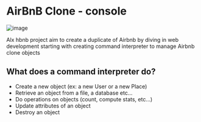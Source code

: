 # AirBnB Clone - console
![image](https://github.com/muhameds2/AirBnB_clone/assets/136065979/acdece47-049e-4484-a034-81db29fae689)


Alx hbnb project aim to create a duplicate of Airbnb by diving in web development starting with creating command interpreter to manage Airbnb clone objects

## What does a command interpreter do?
- Create a new object (ex: a new User or a new Place)
- Retrieve an object from a file, a database etc…
- Do operations on objects (count, compute stats, etc…)
- Update attributes of an object
- Destroy an object
